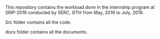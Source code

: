 This repository contains the workload done in the internship program at SRIP-2019 conducted by SERC, IIITH from May, 2019 to July, 2019.

Src folder contains all the code.

docs folder contains all the documents.
